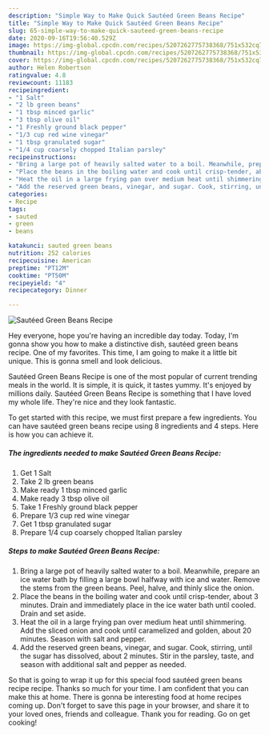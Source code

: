 ```yaml
---
description: "Simple Way to Make Quick Sautéed Green Beans Recipe"
title: "Simple Way to Make Quick Sautéed Green Beans Recipe"
slug: 65-simple-way-to-make-quick-sauteed-green-beans-recipe
date: 2020-09-16T19:56:40.529Z
image: https://img-global.cpcdn.com/recipes/5207262775738368/751x532cq70/sauteed-green-beans-recipe-recipe-main-photo.jpg
thumbnail: https://img-global.cpcdn.com/recipes/5207262775738368/751x532cq70/sauteed-green-beans-recipe-recipe-main-photo.jpg
cover: https://img-global.cpcdn.com/recipes/5207262775738368/751x532cq70/sauteed-green-beans-recipe-recipe-main-photo.jpg
author: Helen Robertson
ratingvalue: 4.8
reviewcount: 11183
recipeingredient:
- "1 Salt"
- "2 lb green beans"
- "1 tbsp minced garlic"
- "3 tbsp olive oil"
- "1 Freshly ground black pepper"
- "1/3 cup red wine vinegar"
- "1 tbsp granulated sugar"
- "1/4 cup coarsely chopped Italian parsley"
recipeinstructions:
- "Bring a large pot of heavily salted water to a boil. Meanwhile, prepare an ice water bath by filling a large bowl halfway with ice and water. Remove the stems from the green beans. Peel, halve, and thinly slice the onion."
- "Place the beans in the boiling water and cook until crisp-tender, about 3 minutes. Drain and immediately place in the ice water bath until cooled. Drain and set aside."
- "Heat the oil in a large frying pan over medium heat until shimmering. Add the sliced onion and cook until caramelized and golden, about 20 minutes. Season with salt and pepper."
- "Add the reserved green beans, vinegar, and sugar. Cook, stirring, until the sugar has dissolved, about 2 minutes. Stir in the parsley, taste, and season with additional salt and pepper as needed."
categories:
- Recipe
tags:
- sauted
- green
- beans

katakunci: sauted green beans 
nutrition: 252 calories
recipecuisine: American
preptime: "PT12M"
cooktime: "PT50M"
recipeyield: "4"
recipecategory: Dinner

---
```



![Sautéed Green Beans Recipe](https://img-global.cpcdn.com/recipes/5207262775738368/751x532cq70/sauteed-green-beans-recipe-recipe-main-photo.jpg)

Hey everyone, hope you're having an incredible day today. Today, I'm gonna show you how to make a distinctive dish, sautéed green beans recipe. One of my favorites. This time, I am going to make it a little bit unique. This is gonna smell and look delicious.

Sautéed Green Beans Recipe is one of the most popular of current trending meals in the world. It is simple, it is quick, it tastes yummy. It's enjoyed by millions daily. Sautéed Green Beans Recipe is something that I have loved my whole life. They're nice and they look fantastic.




To get started with this recipe, we must first prepare a few ingredients. You can have sautéed green beans recipe using 8 ingredients and 4 steps. Here is how you can achieve it.

<!--inarticleads1-->

##### The ingredients needed to make Sautéed Green Beans Recipe:

1. Get 1 Salt
1. Take 2 lb green beans
1. Make ready 1 tbsp minced garlic
1. Make ready 3 tbsp olive oil
1. Take 1 Freshly ground black pepper
1. Prepare 1/3 cup red wine vinegar
1. Get 1 tbsp granulated sugar
1. Prepare 1/4 cup coarsely chopped Italian parsley




<!--inarticleads2-->

##### Steps to make Sautéed Green Beans Recipe:

1. Bring a large pot of heavily salted water to a boil. Meanwhile, prepare an ice water bath by filling a large bowl halfway with ice and water. Remove the stems from the green beans. Peel, halve, and thinly slice the onion.
1. Place the beans in the boiling water and cook until crisp-tender, about 3 minutes. Drain and immediately place in the ice water bath until cooled. Drain and set aside.
1. Heat the oil in a large frying pan over medium heat until shimmering. Add the sliced onion and cook until caramelized and golden, about 20 minutes. Season with salt and pepper.
1. Add the reserved green beans, vinegar, and sugar. Cook, stirring, until the sugar has dissolved, about 2 minutes. Stir in the parsley, taste, and season with additional salt and pepper as needed.




So that is going to wrap it up for this special food sautéed green beans recipe recipe. Thanks so much for your time. I am confident that you can make this at home. There is gonna be interesting food at home recipes coming up. Don't forget to save this page in your browser, and share it to your loved ones, friends and colleague. Thank you for reading. Go on get cooking!
